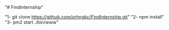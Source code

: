 "# FindInternship" 

"1- git clone https://github.com/orhngkc/FindInternship.git"
"2- npm install"
"3- pm2 start ./bin/www"
